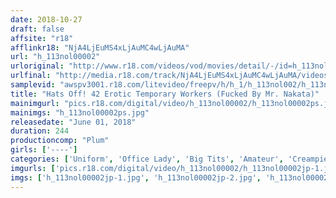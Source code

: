 ```yaml
---
date: 2018-10-27
draft: false
affsite: "r18"
afflinkr18: "NjA4LjEuMS4xLjAuMC4wLjAuMA"
url: "h_113nol00002"
urloriginal: "http://www.r18.com/videos/vod/movies/detail/-/id=h_113nol00002"
urlfinal: "http://media.r18.com/track/NjA4LjEuMS4xLjAuMC4wLjAuMA/videos/vod/movies/detail/-/id=h_113nol00002"
samplevid: "awspv3001.r18.com/litevideo/freepv/h/h_1/h_113nol002/h_113nol002_dmb_w.mp4"
title: "Hats Off! 42 Erotic Temporary Workers (Fucked By Mr. Nakata)"
mainimgurl: "pics.r18.com/digital/video/h_113nol00002/h_113nol00002ps.jpg"
mainimgs: "h_113nol00002ps.jpg"
releasedate: "June 01, 2018"
duration: 244
productioncomp: "Plum"
girls: ['----']
categories: ['Uniform', 'Office Lady', 'Big Tits', 'Amateur', 'Creampie', 'Over 4 Hours']
imgurls: ['pics.r18.com/digital/video/h_113nol00002/h_113nol00002jp-1.jpg', 'pics.r18.com/digital/video/h_113nol00002/h_113nol00002jp-2.jpg', 'pics.r18.com/digital/video/h_113nol00002/h_113nol00002jp-3.jpg', 'pics.r18.com/digital/video/h_113nol00002/h_113nol00002jp-4.jpg', 'pics.r18.com/digital/video/h_113nol00002/h_113nol00002jp-5.jpg', 'pics.r18.com/digital/video/h_113nol00002/h_113nol00002jp-6.jpg', 'pics.r18.com/digital/video/h_113nol00002/h_113nol00002jp-7.jpg', 'pics.r18.com/digital/video/h_113nol00002/h_113nol00002jp-8.jpg', 'pics.r18.com/digital/video/h_113nol00002/h_113nol00002jp-9.jpg', 'pics.r18.com/digital/video/h_113nol00002/h_113nol00002jp-10.jpg', 'pics.r18.com/digital/video/h_113nol00002/h_113nol00002jp-11.jpg', 'pics.r18.com/digital/video/h_113nol00002/h_113nol00002jp-12.jpg', 'pics.r18.com/digital/video/h_113nol00002/h_113nol00002jp-13.jpg', 'pics.r18.com/digital/video/h_113nol00002/h_113nol00002jp-14.jpg', 'pics.r18.com/digital/video/h_113nol00002/h_113nol00002jp-15.jpg', 'pics.r18.com/digital/video/h_113nol00002/h_113nol00002jp-16.jpg', 'pics.r18.com/digital/video/h_113nol00002/h_113nol00002jp-17.jpg', 'pics.r18.com/digital/video/h_113nol00002/h_113nol00002jp-18.jpg', 'pics.r18.com/digital/video/h_113nol00002/h_113nol00002jp-19.jpg', 'pics.r18.com/digital/video/h_113nol00002/h_113nol00002jp-20.jpg']
imgs: ['h_113nol00002jp-1.jpg', 'h_113nol00002jp-2.jpg', 'h_113nol00002jp-3.jpg', 'h_113nol00002jp-4.jpg', 'h_113nol00002jp-5.jpg', 'h_113nol00002jp-6.jpg', 'h_113nol00002jp-7.jpg', 'h_113nol00002jp-8.jpg', 'h_113nol00002jp-9.jpg', 'h_113nol00002jp-10.jpg', 'h_113nol00002jp-11.jpg', 'h_113nol00002jp-12.jpg', 'h_113nol00002jp-13.jpg', 'h_113nol00002jp-14.jpg', 'h_113nol00002jp-15.jpg', 'h_113nol00002jp-16.jpg', 'h_113nol00002jp-17.jpg', 'h_113nol00002jp-18.jpg', 'h_113nol00002jp-19.jpg', 'h_113nol00002jp-20.jpg']
---
```

